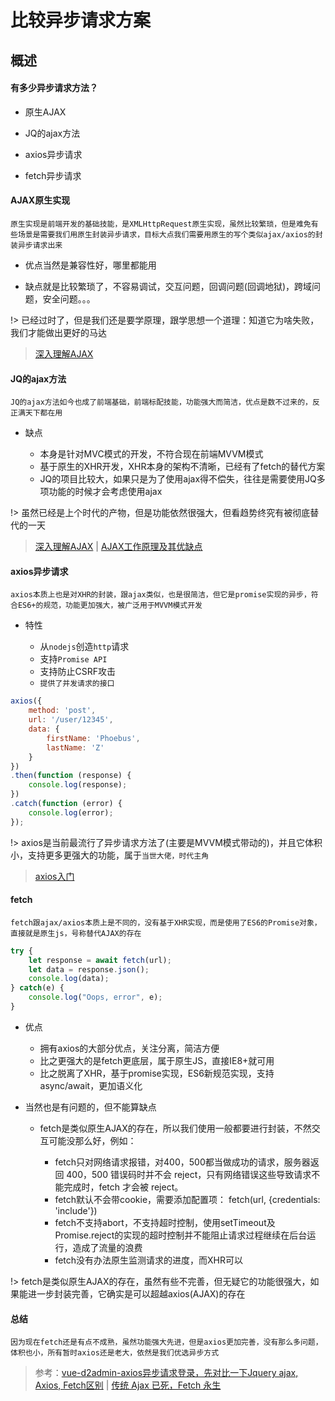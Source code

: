 # 比较异步请求方案

## 概述

#### 有多少异步请求方法？

* 原生AJAX

* JQ的ajax方法

* axios异步请求

* fetch异步请求

#### AJAX原生实现

	原生实现是前端开发的基础技能，是XMLHttpRequest原生实现，虽然比较繁琐，但是难免有些场景是需要我们用原生封装异步请求，目标大点我们需要用原生的写个类似ajax/axios的封装异步请求出来

* 优点当然是兼容性好，哪里都能用

* 缺点就是比较繁琐了，不容易调试，交互问题，回调问题(回调地狱)，跨域问题，安全问题。。。

!> 已经过时了，但是我们还是要学原理，跟学思想一个道理：知道它为啥失败，我们才能做出更好的马达

> [深入理解AJAX](知识笔记/大前端/HTTP/请求/深入理解AJAX.md)

#### JQ的ajax方法

	JQ的ajax方法如今也成了前端基础，前端标配技能，功能强大而简洁，优点是数不过来的，反正满天下都在用

* 缺点

	* 本身是针对MVC模式的开发，不符合现在前端MVVM模式
	* 基于原生的XHR开发，XHR本身的架构不清晰，已经有了fetch的替代方案
	* JQ的项目比较大，如果只是为了使用ajax得不偿失，往往是需要使用JQ多项功能的时候才会考虑使用ajax

!> 虽然已经是上个时代的产物，但是功能依然很强大，但看趋势终究有被彻底替代的一天

> [深入理解AJAX](知识笔记/大前端/HTTP/请求/深入理解AJAX.md) | [AJAX工作原理及其优缺点](知识笔记/大前端/HTTP/请求/AJAX工作原理及其优缺点.md)

#### axios异步请求

	axios本质上也是对XHR的封装，跟ajax类似，也是很简洁，但它是promise实现的异步，符合ES6+的规范，功能更加强大，被广泛用于MVVM模式开发

* 特性

	* 从`nodejs`创造`http`请求
	* 支持`Promise API`
	* 支持防止CSRF攻击
	* `提供了并发请求的接口`

``` js
axios({
    method: 'post',
    url: '/user/12345',
    data: {
        firstName: 'Phoebus',
        lastName: 'Z'
    }
})
.then(function (response) {
    console.log(response);
})
.catch(function (error) {
    console.log(error);
});
```

!> axios是当前最流行了异步请求方法了(主要是MVVM模式带动的)，并且它体积小，支持更多更强大的功能，属于`当世大佬，时代主角`

> [axios入门](知识笔记/大前端/HTTP/请求/axios入门.md)

#### fetch

	fetch跟ajax/axios本质上是不同的，没有基于XHR实现，而是使用了ES6的Promise对象，直接就是原生js，号称替代AJAX的存在

``` js
try {
	let response = await fetch(url);
	let data = response.json();
	console.log(data);
} catch(e) {
  	console.log("Oops, error", e);
}
```

* 优点

	* 拥有axios的大部分优点，关注分离，简洁方便
	* 比之更强大的是fetch更底层，属于原生JS，直接IE8+就可用
	* 比之脱离了XHR，基于promise实现，ES6新规范实现，支持async/await，更加语义化

* 当然也是有问题的，但不能算缺点

	* fetch是类似原生AJAX的存在，所以我们使用一般都要进行封装，不然交互可能没那么好，例如：

		* fetch只对网络请求报错，对400，500都当做成功的请求，服务器返回 400，500 错误码时并不会 reject，只有网络错误这些导致请求不能完成时，fetch 才会被 reject。
		* fetch默认不会带cookie，需要添加配置项： fetch(url, {credentials: 'include'})
		* fetch不支持abort，不支持超时控制，使用setTimeout及Promise.reject的实现的超时控制并不能阻止请求过程继续在后台运行，造成了流量的浪费
		* fetch没有办法原生监测请求的进度，而XHR可以

!> fetch是类似原生AJAX的存在，虽然有些不完善，但无疑它的功能很强大，如果能进一步封装完善，它确实是可以超越axios(AJAX)的存在

#### 总结

	因为现在fetch还是有点不成熟，虽然功能强大先进，但是axios更加完善，没有那么多问题，体积也小，所有暂时axios还是老大，依然是我们优选异步方式

> 参考：[vue-d2admin-axios异步请求登录，先对比一下Jquery ajax, Axios, Fetch区别](https://www.cnblogs.com/landv/p/11091450.html) | [传统 Ajax 已死，Fetch 永生](https://github.com/camsong/blog/issues/2)
